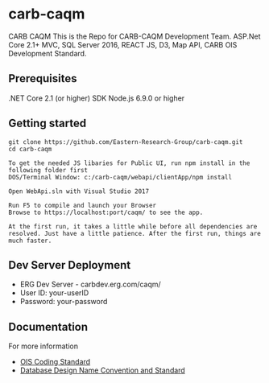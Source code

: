 # carb-caqm
CARB CAQM
This is the Repo for CARB-CAQM Development Team. ASP.Net Core 2.1+ MVC, SQL Server 2016, REACT JS, D3, Map API, CARB OIS Development Standard.

## Prerequisites
.NET Core 2.1 (or higher) SDK
Node.js 6.9.0 or higher

## Getting started
```
git clone https://github.com/Eastern-Research-Group/carb-caqm.git
cd carb-caqm

To get the needed JS libaries for Public UI, run npm install in the following folder first
DOS/Terminal Window: c:/carb-caqm/webapi/clientApp/npm install

Open WebApi.sln with Visual Studio 2017

Run F5 to compile and launch your Browser
Browse to https://localhost:port/caqm/ to see the app. 

At the first run, it takes a little while before all dependencies are resolved. Just have a little patience. After the first run, things are much faster.
```

## Dev Server Deployment
- ERG Dev Server - carbdev.erg.com/caqm/
- User ID: your-userID
- Password: your-password


## Documentation

For more information

- [OIS Coding Standard](/docs/OIS_Coding_Standard_v1_0_1.docx)
- [Database Design Name Convention and Standard](/docs/)

